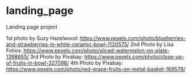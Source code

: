 # landing_page
Landing page project

1st photo by Suzy Hazelwood: https://www.pexels.com/photo/blueberries-and-strawberries-in-white-ceramic-bowl-1120575/
2nd Photo by Lisa Fotios: https://www.pexels.com/photo/sliced-watermelon-on-plate-1398655/
3rd Photo by Pixabay: https://www.pexels.com/photo/close-up-of-fruits-in-bowl-327098/
4th Photo by Pixabay: https://www.pexels.com/photo/red-grape-fruits-on-metal-basket-169579/


